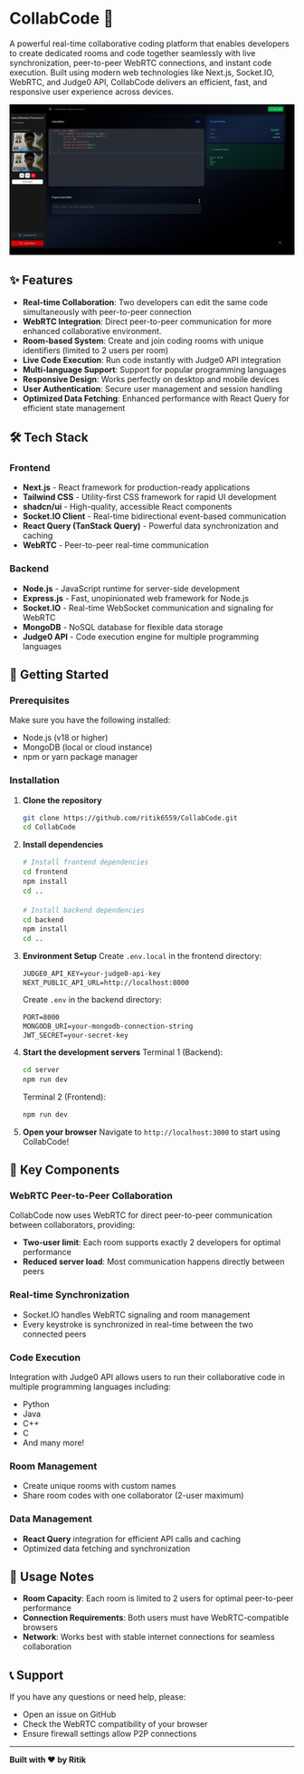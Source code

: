 # CollabCode 🚀
A powerful real-time collaborative coding platform that enables developers to create dedicated rooms and code together seamlessly with live synchronization, peer-to-peer WebRTC connections, and instant code execution. Built using modern web technologies like Next.js, Socket.IO, WebRTC, and Judge0 API, CollabCode delivers an efficient, fast, and responsive user experience across devices.

![CollabCode Preview](./ss/ss.png)

## ✨ Features
- **Real-time Collaboration**: Two developers can edit the same code simultaneously with peer-to-peer connection
- **WebRTC Integration**: Direct peer-to-peer communication for more enhanced collaborative environment.
- **Room-based System**: Create and join coding rooms with unique identifiers (limited to 2 users per room)
- **Live Code Execution**: Run code instantly with Judge0 API integration
- **Multi-language Support**: Support for popular programming languages
- **Responsive Design**: Works perfectly on desktop and mobile devices
- **User Authentication**: Secure user management and session handling
- **Optimized Data Fetching**: Enhanced performance with React Query for efficient state management

## 🛠️ Tech Stack
### Frontend
- **Next.js** - React framework for production-ready applications
- **Tailwind CSS** - Utility-first CSS framework for rapid UI development
- **shadcn/ui** - High-quality, accessible React components
- **Socket.IO Client** - Real-time bidirectional event-based communication
- **React Query (TanStack Query)** - Powerful data synchronization and caching
- **WebRTC** - Peer-to-peer real-time communication

### Backend
- **Node.js** - JavaScript runtime for server-side development
- **Express.js** - Fast, unopinionated web framework for Node.js
- **Socket.IO** - Real-time WebSocket communication and signaling for WebRTC
- **MongoDB** - NoSQL database for flexible data storage
- **Judge0 API** - Code execution engine for multiple programming languages

## 🚀 Getting Started
### Prerequisites
Make sure you have the following installed:
- Node.js (v18 or higher)
- MongoDB (local or cloud instance)
- npm or yarn package manager

### Installation
1. **Clone the repository**
   ```bash
   git clone https://github.com/ritik6559/CollabCode.git
   cd CollabCode
   ```

2. **Install dependencies**
   ```bash
   # Install frontend dependencies
   cd frontend
   npm install
   cd ..
   
   # Install backend dependencies
   cd backend
   npm install
   cd ..
   ```

3. **Environment Setup**
   Create `.env.local` in the frontend directory:
   ```env
   JUDGE0_API_KEY=your-judge0-api-key
   NEXT_PUBLIC_API_URL=http://localhost:8000
   ```
   
   Create `.env` in the backend directory:
   ```env
   PORT=8000
   MONGODB_URI=your-mongodb-connection-string
   JWT_SECRET=your-secret-key
   ```

4. **Start the development servers**
   Terminal 1 (Backend):
   ```bash
   cd server
   npm run dev
   ```
   
   Terminal 2 (Frontend):
   ```bash
   npm run dev
   ```

5. **Open your browser**
   Navigate to `http://localhost:3000` to start using CollabCode!

## 🔧 Key Components

### WebRTC Peer-to-Peer Collaboration
CollabCode now uses WebRTC for direct peer-to-peer communication between collaborators, providing:
- **Two-user limit**: Each room supports exactly 2 developers for optimal performance
- **Reduced server load**: Most communication happens directly between peers

### Real-time Synchronization
- Socket.IO handles WebRTC signaling and room management
- Every keystroke is synchronized in real-time between the two connected peers

### Code Execution
Integration with Judge0 API allows users to run their collaborative code in multiple programming languages including:
- Python
- Java
- C++
- C
- And many more!

### Room Management
- Create unique rooms with custom names
- Share room codes with one collaborator (2-user maximum)

### Data Management
- **React Query** integration for efficient API calls and caching
- Optimized data fetching and synchronization

## 📝 Usage Notes
- **Room Capacity**: Each room is limited to 2 users for optimal peer-to-peer performance
- **Connection Requirements**: Both users must have WebRTC-compatible browsers
- **Network**: Works best with stable internet connections for seamless collaboration

## 📞 Support
If you have any questions or need help, please:
- Open an issue on GitHub
- Check the WebRTC compatibility of your browser
- Ensure firewall settings allow P2P connections

---
**Built with ❤️ by Ritik**
